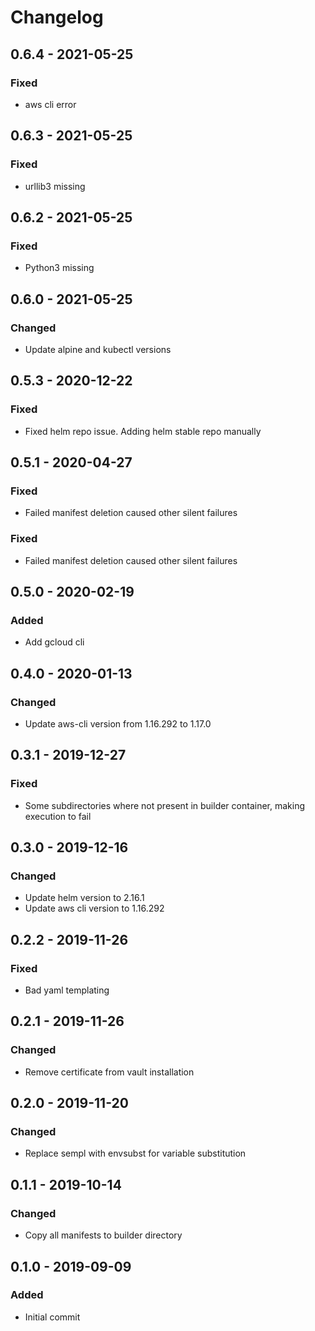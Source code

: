 # Changelog

## 0.6.4 - 2021-05-25
### Fixed
 - aws cli error

## 0.6.3 - 2021-05-25
### Fixed
 - urllib3 missing

## 0.6.2 - 2021-05-25
### Fixed
 - Python3 missing

## 0.6.0 - 2021-05-25
### Changed
 - Update alpine and kubectl versions

## 0.5.3 - 2020-12-22
### Fixed
 - Fixed helm repo issue. Adding helm stable repo manually

## 0.5.1 - 2020-04-27
### Fixed
- Failed manifest deletion caused other silent failures
### Fixed
- Failed manifest deletion caused other silent failures

## 0.5.0 - 2020-02-19
### Added
- Add gcloud cli

## 0.4.0 - 2020-01-13
### Changed
- Update aws-cli version from 1.16.292 to 1.17.0

## 0.3.1 - 2019-12-27
### Fixed
- Some subdirectories where not present in builder container, making execution to fail

## 0.3.0 - 2019-12-16
### Changed
- Update helm version to 2.16.1
- Update aws cli version to 1.16.292

## 0.2.2 - 2019-11-26
### Fixed
- Bad yaml templating

## 0.2.1 - 2019-11-26
### Changed
- Remove certificate from vault installation

## 0.2.0 - 2019-11-20
### Changed
- Replace sempl with envsubst for variable substitution

## 0.1.1 - 2019-10-14
### Changed
- Copy all manifests to builder directory 

## 0.1.0 - 2019-09-09
### Added
- Initial commit
